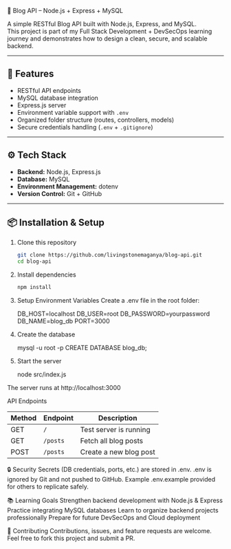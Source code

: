 📝 Blog API – Node.js + Express + MySQL

A simple RESTful Blog API built with Node.js, Express, and MySQL.  
This project is part of my Full Stack Development + DevSecOps learning journey and demonstrates how to design a clean, secure, and scalable backend.

---

## 🚀 Features
- RESTful API endpoints
- MySQL database integration
- Express.js server
- Environment variable support with `.env`
- Organized folder structure (routes, controllers, models)
- Secure credentials handling (`.env` + `.gitignore`)

---

## ⚙️ Tech Stack
- **Backend:** Node.js, Express.js  
- **Database:** MySQL  
- **Environment Management:** dotenv  
- **Version Control:** Git + GitHub  


---

## 📦 Installation & Setup

1. Clone this repository
   ```bash
   git clone https://github.com/livingstonemaganya/blog-api.git
   cd blog-api
2. Install dependencies
   ```bash
   npm install
3. Setup Environment Variables
Create a .env file in the root folder:

   DB_HOST=localhost
   DB_USER=root
   DB_PASSWORD=yourpassword
   DB_NAME=blog_db
   PORT=3000

4. Create the database

   mysql -u root -p 
   CREATE DATABASE blog_db;

5. Start the server

   node src/index.js


The server runs at http://localhost:3000

API Endpoints

| Method | Endpoint | Description            |
| ------ | -------- | ---------------------- |
| GET    | `/`      | Test server is running |
| GET    | `/posts` | Fetch all blog posts   |
| POST   | `/posts` | Create a new blog post |


🔒 Security
Secrets (DB credentials, ports, etc.) are stored in .env.
.env is ignored by Git and not pushed to GitHub.
Example .env.example provided for others to replicate safely.

📚 Learning Goals
Strengthen backend development with Node.js & Express
Practice integrating MySQL databases
Learn to organize backend projects professionally
Prepare for future DevSecOps and Cloud deployment

🤝 Contributing
Contributions, issues, and feature requests are welcome.
Feel free to fork this project and submit a PR.




